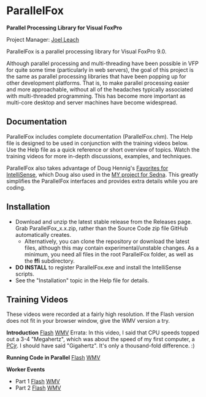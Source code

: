 # ParallelFox
**Parallel Processing Library for Visual FoxPro**

Project Manager: [Joel Leach](https://github.com/JoelLeach)

ParallelFox is a parallel processing library for Visual FoxPro 9.0.

Although parallel processing and multi-threading have been possible in VFP for quite some time (particularly in web servers), the goal of this project is the same as parallel processing libraries that have been popping up for other development platforms. That is, to make parallel processing easier and more approachable, without all of the headaches typically associated with multi-threaded programming. This has become more important as multi-core desktop and server machines have become widespread.

## Documentation
ParallelFox includes complete documentation (ParallelFox.chm).  The Help file is designed to be used in conjunction with the training videos below. Use the Help file as a quick reference or short overview of topics. Watch the training videos for more in-depth discussions, examples, and techniques.

ParallelFox also takes advantage of Doug Hennig's [Favorites for IntelliSense](http://www.stonefield.com/techpap.aspx), which Doug also used in the [MY project for Sedna](http://vfpx.codeplex.com/wikipage?title=Sedna#MY). This greatly simplifies the ParallelFox interfaces and provides extra details while you are coding. 

## Installation
- Download and unzip the latest stable release from the Releases page. Grab ParallelFox_x.x.zip, rather than the Source Code zip file GitHub automatically creates.
  - Alternatively, you can clone the repository or download the latest files, although this may contain experimental/unstable changes. As a minimum, you need all files in the root ParallelFox folder, as well as the **ffi** subdirectory.  
- **DO INSTALL** to register ParallelFox.exe and install the IntelliSense scripts.  
- See the "Installation" topic in the Help file for details.
## Training Videos
These videos were recorded at a fairly high resolution.  If the Flash version does not fit in your browser window, give the WMV version a try.

**Introduction** [Flash](http://www.mbs-intl.com/vfpx/parallelfox/ParallelFox_Intro/ParallelFox_Intro.html) [WMV](http://www.mbs-intl.com/vfpx/parallelfox/ParallelFox_Intro/ParallelFox_Intro.wmv)
Errata: In this video, I said that CPU speeds topped out a 3-4 "Megahertz", which was about the speed of my first computer, a [PCjr](http://en.wikipedia.org/wiki/Pcjr).  I should have said "Gigahertz".  It's only a thousand-fold difference. :)

**Running Code in Parallel** [Flash](http://www.mbs-intl.com/vfpx/parallelfox/ParallelFox_Code/ParallelFox_Code.html) [WMV](http://www.mbs-intl.com/vfpx/parallelfox/ParallelFox_Code/ParallelFox_Code.wmv)

****Worker Events****
- Part 1 [Flash](http://www.mbs-intl.com/vfpx/parallelfox/ParallelFox_Events/ParallelFox_Events.html) [WMV](http://www.mbs-intl.com/vfpx/parallelfox/ParallelFox_Events/ParallelFox_Events.wmv)
- Part 2 [Flash](http://www.mbs-intl.com/vfpx/parallelfox/ParallelFox_Events_2/ParallelFox_Events_2.html) [WMV](http://www.mbs-intl.com/vfpx/parallelfox/ParallelFox_Events_2/ParallelFox_Events_2.wmv)